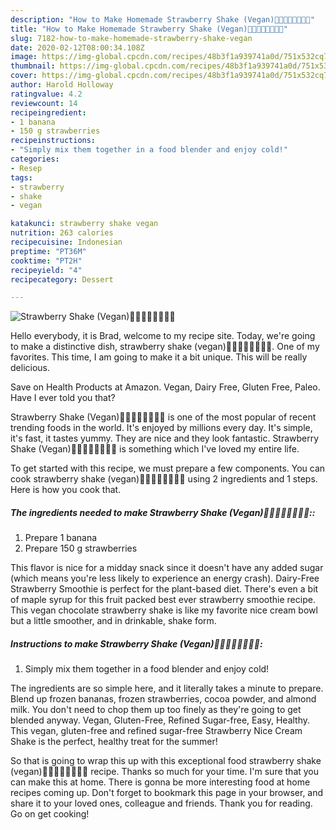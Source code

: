 ```yaml
---
description: "How to Make Homemade Strawberry Shake (Vegan)🍌🍌🍌🍌🍓🍓🍓🍓"
title: "How to Make Homemade Strawberry Shake (Vegan)🍌🍌🍌🍌🍓🍓🍓🍓"
slug: 7182-how-to-make-homemade-strawberry-shake-vegan
date: 2020-02-12T08:00:34.108Z
image: https://img-global.cpcdn.com/recipes/48b3f1a939741a0d/751x532cq70/strawberry-shake-vegan🍌🍌🍌🍌🍓🍓🍓🍓-recipe-main-photo.jpg
thumbnail: https://img-global.cpcdn.com/recipes/48b3f1a939741a0d/751x532cq70/strawberry-shake-vegan🍌🍌🍌🍌🍓🍓🍓🍓-recipe-main-photo.jpg
cover: https://img-global.cpcdn.com/recipes/48b3f1a939741a0d/751x532cq70/strawberry-shake-vegan🍌🍌🍌🍌🍓🍓🍓🍓-recipe-main-photo.jpg
author: Harold Holloway
ratingvalue: 4.2
reviewcount: 14
recipeingredient:
- 1 banana
- 150 g strawberries
recipeinstructions:
- "Simply mix them together in a food blender and enjoy cold!"
categories:
- Resep
tags:
- strawberry
- shake
- vegan

katakunci: strawberry shake vegan
nutrition: 263 calories
recipecuisine: Indonesian
preptime: "PT36M"
cooktime: "PT2H"
recipeyield: "4"
recipecategory: Dessert

---
```



![Strawberry Shake (Vegan)🍌🍌🍌🍌🍓🍓🍓🍓](https://img-global.cpcdn.com/recipes/48b3f1a939741a0d/751x532cq70/strawberry-shake-vegan🍌🍌🍌🍌🍓🍓🍓🍓-recipe-main-photo.jpg)

Hello everybody, it is Brad, welcome to my recipe site. Today, we're going to make a distinctive dish, strawberry shake (vegan)🍌🍌🍌🍌🍓🍓🍓🍓. One of my favorites. This time, I am going to make it a bit unique. This will be really delicious.

Save on Health Products at Amazon. Vegan, Dairy Free, Gluten Free, Paleo. Have I ever told you that?

Strawberry Shake (Vegan)🍌🍌🍌🍌🍓🍓🍓🍓 is one of the most popular of recent trending foods in the world. It's enjoyed by millions every day. It's simple, it's fast, it tastes yummy. They are nice and they look fantastic. Strawberry Shake (Vegan)🍌🍌🍌🍌🍓🍓🍓🍓 is something which I've loved my entire life.


To get started with this recipe, we must prepare a few components. You can cook strawberry shake (vegan)🍌🍌🍌🍌🍓🍓🍓🍓 using 2 ingredients and 1 steps. Here is how you cook that.

##### The ingredients needed to make Strawberry Shake (Vegan)🍌🍌🍌🍌🍓🍓🍓🍓::

1. Prepare 1 banana
1. Prepare 150 g strawberries


This flavor is nice for a midday snack since it doesn&#39;t have any added sugar (which means you&#39;re less likely to experience an energy crash). Dairy-Free Strawberry Smoothie is perfect for the plant-based diet. There&#39;s even a bit of maple syrup for this fruit packed best ever strawberry smoothie recipe. This vegan chocolate strawberry shake is like my favorite nice cream bowl but a little smoother, and in drinkable, shake form. 

##### Instructions to make Strawberry Shake (Vegan)🍌🍌🍌🍌🍓🍓🍓🍓:

1. Simply mix them together in a food blender and enjoy cold!


The ingredients are so simple here, and it literally takes a minute to prepare. Blend up frozen bananas, frozen strawberries, cocoa powder, and almond milk. You don&#39;t need to chop them up too finely as they&#39;re going to get blended anyway. Vegan, Gluten-Free, Refined Sugar-free, Easy, Healthy. This vegan, gluten-free and refined sugar-free Strawberry Nice Cream Shake is the perfect, healthy treat for the summer! 

So that is going to wrap this up with this exceptional food strawberry shake (vegan)🍌🍌🍌🍌🍓🍓🍓🍓 recipe. Thanks so much for your time. I'm sure that you can make this at home. There is gonna be more interesting food at home recipes coming up. Don't forget to bookmark this page in your browser, and share it to your loved ones, colleague and friends. Thank you for reading. Go on get cooking!
